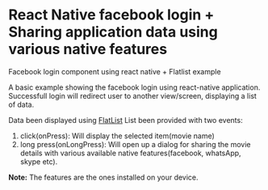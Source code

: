 # React Native facebook login + Sharing application data using various native features
Facebook login component using react native + Flatlist example

A basic example showing the facebook login using react-native application.
Successfull login will redirect user to another view/screen, displaying a list of data.

Data been displayed using <a href="https://facebook.github.io/react-native/docs/flatlist.html">FlatList</a>
List been provided with two events:
1. click(onPress): Will display the selected item(movie name)
2. long press(onLongPress): Will open up a dialog for sharing the movie details with various available native features(facebook, whatsApp, skype etc).

<strong>Note:</strong> The features are the ones installed on your device.
